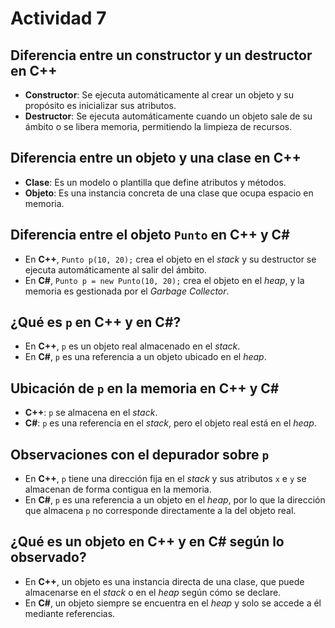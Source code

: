 # Actividad 7

## Diferencia entre un constructor y un destructor en C++

- **Constructor**: Se ejecuta automáticamente al crear un objeto y su propósito es inicializar sus atributos.
- **Destructor**: Se ejecuta automáticamente cuando un objeto sale de su ámbito o se libera memoria, permitiendo la limpieza de recursos.

## Diferencia entre un objeto y una clase en C++

- **Clase**: Es un modelo o plantilla que define atributos y métodos.
- **Objeto**: Es una instancia concreta de una clase que ocupa espacio en memoria.

## Diferencia entre el objeto `Punto` en C++ y C#

- En **C++**, `Punto p(10, 20);` crea el objeto en el *stack* y su destructor se ejecuta automáticamente al salir del ámbito.
- En **C#**, `Punto p = new Punto(10, 20);` crea el objeto en el *heap*, y la memoria es gestionada por el *Garbage Collector*.

## ¿Qué es `p` en C++ y en C#?

- En **C++**, `p` es un objeto real almacenado en el *stack*.
- En **C#**, `p` es una referencia a un objeto ubicado en el *heap*.

## Ubicación de `p` en la memoria en C++ y C#

- **C++**: `p` se almacena en el *stack*.
- **C#**: `p` es una referencia en el *stack*, pero el objeto real está en el *heap*.

## Observaciones con el depurador sobre `p`

- En **C++**, `p` tiene una dirección fija en el *stack* y sus atributos `x` e `y` se almacenan de forma contigua en la memoria.
- En **C#**, `p` es una referencia a un objeto en el *heap*, por lo que la dirección que almacena `p` no corresponde directamente a la del objeto real.

## ¿Qué es un objeto en C++ y en C# según lo observado?

- En **C++**, un objeto es una instancia directa de una clase, que puede almacenarse en el *stack* o en el *heap* según cómo se declare.
- En **C#**, un objeto siempre se encuentra en el *heap* y solo se accede a él mediante referencias.
